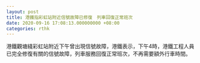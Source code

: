 ```yaml
---
layout: post
title: 港鐵指彩虹站附近信號故障已修復　列車回復正常班次
date: 2020-09-16 17:08:13.000000000 +08:00
categories: rthk
---
```


港鐵觀塘綫彩虹站附近下午曾出現信號故障，港鐵表示，下午4時，港鐵工程人員已完全修復有關的信號故障，列車服務回復正常班次，不再需要額外行車時間。

